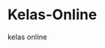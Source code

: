 # Kelas-Online
kelas online

<!DOCTYPE html>
<html>
<head>
	<title></title>
</head>
<body>

</body>
</html>
